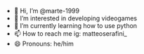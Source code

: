 - 👋 Hi, I’m @marte-1999
- 👀 I’m interested in developing videogames
- 🌱 I’m currently learning how to use python
- 📫 How to reach me ig: matteoserafini_
- 😄 Pronouns: he/him

<!---
marte-1999/marte-1999 is a ✨ special ✨ repository because its `README.md` (this file) appears on your GitHub profile.
You can click the Preview link to take a look at your changes.
--->
